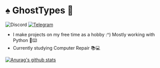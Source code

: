 # :spades: GhostTypes :ghost:
![Discord](https://img.shields.io/badge/Discord-NotGhostTypes%230872-blue)
[![Telegram](https://img.shields.io/badge/Telegram-%40NotGhostTypes-blue)](https://t.me/NotGhostTypes)
* I make projects on my free time as a hobby :^) Mostly working with Python :snake::keyboard:
* Currently studying Computer Repair :books::computer:


[![Anurag's github stats](https://github-readme-stats.vercel.app/api?username=GhostTypes&show_icons=true&theme=dracula)](https://github.com/anuraghazra/github-readme-stats)

